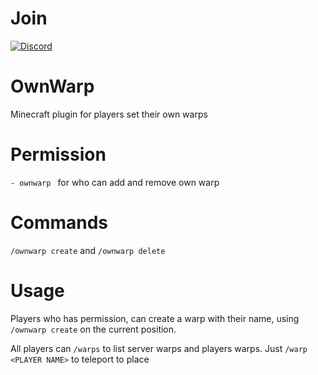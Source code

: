 
# Join 
[![Discord](https://i.imgur.com/tyZLFHl.png)](https://discord.gg/cKE8kqGXWK)

# OwnWarp
Minecraft plugin for players set their own warps

# Permission
```- ownwarp ``` for who can add and remove own warp

# Commands
```/ownwarp create``` and ```/ownwarp delete```

# Usage
Players who has permission, can create a warp with their name, using ```/ownwarp create``` on the current position.

All players can ```/warps``` to list server warps and players warps. Just ```/warp <PLAYER NAME>``` to teleport to place
